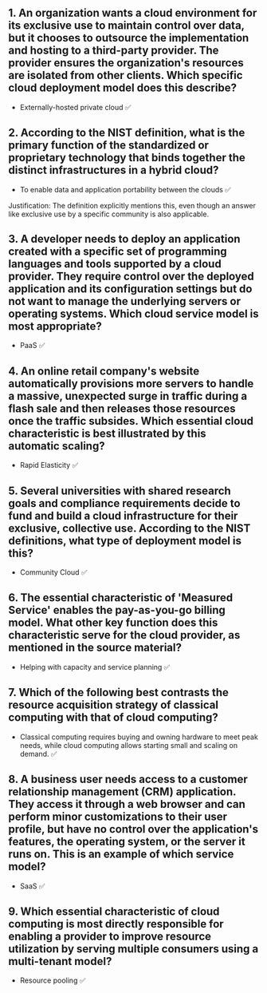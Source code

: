 ## 1. An organization wants a cloud environment for its exclusive use to maintain control over data, but it chooses to outsource the implementation and hosting to a third-party provider. The provider ensures the organization's resources are isolated from other clients. Which specific cloud deployment model does this describe?
- Externally-hosted private cloud ✅

## 2. According to the NIST definition, what is the primary function of the standardized or proprietary technology that binds together the distinct infrastructures in a hybrid cloud?
- To enable data and application portability between the clouds ✅

Justification: The definition explicitly mentions this, even though an answer like exclusive use by a specific community is also applicable. 

## 3. A developer needs to deploy an application created with a specific set of programming languages and tools supported by a cloud provider. They require control over the deployed application and its configuration settings but do not want to manage the underlying servers or operating systems. Which cloud service model is most appropriate?
- PaaS ✅

## 4. An online retail company's website automatically provisions more servers to handle a massive, unexpected surge in traffic during a flash sale and then releases those resources once the traffic subsides. Which essential cloud characteristic is best illustrated by this automatic scaling?
- Rapid Elasticity ✅

## 5. Several universities with shared research goals and compliance requirements decide to fund and build a cloud infrastructure for their exclusive, collective use. According to the NIST definitions, what type of deployment model is this?
- Community Cloud ✅

## 6. The essential characteristic of 'Measured Service' enables the pay-as-you-go billing model. What other key function does this characteristic serve for the cloud provider, as mentioned in the source material?
- Helping with capacity and service planning ✅

## 7. Which of the following best contrasts the resource acquisition strategy of classical computing with that of cloud computing?
- Classical computing requires buying and owning hardware to meet peak needs, while cloud computing allows starting small and scaling on demand. ✅

## 8. A business user needs access to a customer relationship management (CRM) application. They access it through a web browser and can perform minor customizations to their user profile, but have no control over the application's features, the operating system, or the server it runs on. This is an example of which service model?
- SaaS ✅

## 9. Which essential characteristic of cloud computing is most directly responsible for enabling a provider to improve resource utilization by serving multiple consumers using a multi-tenant model?
- Resource pooling ✅
